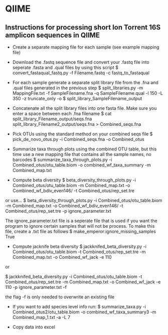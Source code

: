# QIIME
## Instructions for processing short Ion Torrent 16S amplicon sequences in QIIME

* Create a separate mapping file for each sample (see example mapping file)

* Download the .fastq sequence file and convert your .fastq file into seperate .fasta and .qual files by using this script
$ convert_fastaqual_fastq.py -f Filename.fastq -c fastq_to_fastaqual

* For each sample generate a separate split library file from the .fna and .qual files generated in the previous step
$ split_libraries.py -m MappingFile.txt -f SampleFilename.fna -q SampleFilename.qual -l 150 -L 350 -z truncate_only -o $ split_library_SampleFilename_output



* Concatenate all the split library files into one fasta file.  Make sure you enter a space between each .fna filename
$ cat split_library_Filename_output/seqs.fna split_library_Filename2_output/seqs.fna > Combined_seqs.fna

* Pick OTUs using the standard method on your combined seqs file
$ pick_de_novo_otus.py -i Combined_seqs.fna -o Combined_otus

* Summarize taxa through plots using the combined OTU table, but this time use a new mapping file that contains all the sample names, no barcodes
$ summarize_taxa_through_plots.py -i Combined_otus/otu_table.biom -o combined_wf_taxa_summary -m Combined_map.txt

* Compute beta diversity
$ beta_diversity_through_plots.py -i Combined_otus/otu_table.biom -m Combined_map.txt -o Combined_wf_bdiv_even146/ -t Combined_otus/rep_set.tre 

or use...
$ beta_diversity_through_plots.py -i Combined_otus/otu_table.biom -m Combined_map.txt -o Combined_wf_bdiv_even146/ -t Combined_otus/rep_set.tre -p ignore_parameter.txt

The ignore_parameter.txt file is a seperate file that is used if you want the program to ignore certain samples that will not be process. To make this file, create a .txt file as follows
$ make_emperor:ignore_missing_samples True

* Compute jacknife beta diversity
$ jackknifed_beta_diversity.py -i Combined_otus/otu_table.biom -t Combined_otus/rep_set.tre -m Combined_map.txt -o Combined_wf_jack -e 110 

or

$ jackknifed_beta_diversity.py -i Combined_otus/otu_table.biom -t Combined_otus/rep_set.tre -m Combined_map.txt -o Combined_wf_jack -e 110 -p ignore_parameter.txt -f

the flag -f is only needed to overwrite an existing file

* If you want to add species level info run:
$ summarize_taxa.py -i Combined_otus2/otu_table.biom -o combined_wf_taxa_summary3 -m Combined_map_1.txt -a -L 7

* Copy data into excel

